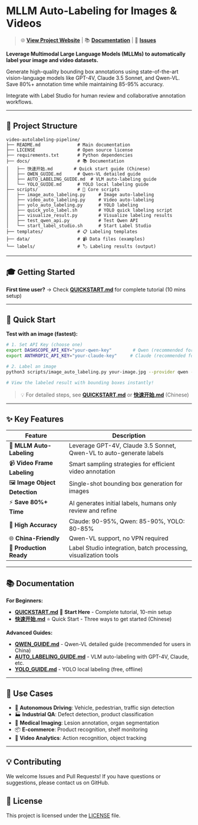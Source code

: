 # MLLM Auto-Labeling for Images & Videos

> 🌐 **[View Project Website](https://yizhengyuan.github.io/video-autolabeling-pipeline/)** | 📚 **[Documentation](QUICKSTART.md)** | 💬 **[Issues](https://github.com/yizhengyuan/video-autolabeling-pipeline/issues)**

**Leverage Multimodal Large Language Models (MLLMs) to automatically label your image and video datasets.**

Generate high-quality bounding box annotations using state-of-the-art vision-language models like GPT-4V, Claude 3.5 Sonnet, and Qwen-VL. Save 80%+ annotation time while maintaining 85-95% accuracy.

Integrate with Label Studio for human review and collaborative annotation workflows.

---

## 📁 Project Structure

```
video-autolabeling-pipeline/
├── README.md              # Main documentation
├── LICENSE                # Open source license
├── requirements.txt       # Python dependencies
├── docs/                  # 📚 Documentation
│   ├── 快速开始.md        # Quick start guide (Chinese)
│   ├── QWEN_GUIDE.md      # Qwen-VL detailed guide
│   ├── AUTO_LABELING_GUIDE.md  # VLM auto-labeling guide
│   └── YOLO_GUIDE.md      # YOLO local labeling guide
├── scripts/               # 🔧 Core scripts
│   ├── image_auto_labeling.py     # Image auto-labeling
│   ├── video_auto_labeling.py     # Video auto-labeling
│   ├── yolo_auto_labeling.py      # YOLO labeling
│   ├── quick_yolo_label.sh        # YOLO quick labeling script
│   ├── visualize_result.py        # Visualize labeling results
│   ├── test_qwen_api.py           # Test Qwen API
│   └── start_label_studio.sh      # Start Label Studio
├── templates/             # 📋 Labeling templates
├── data/                  # 📹 Data files (examples)
└── labels/                # 🏷️ Labeling results (output)
```

---

## 🎓 Getting Started

**First time user?** → Check **[QUICKSTART.md](QUICKSTART.md)** for complete tutorial (10 mins setup)

---

## 🚀 Quick Start

**Test with an image (fastest):**

```bash
# 1. Set API Key (choose one)
export DASHSCOPE_API_KEY="your-qwen-key"        # Qwen (recommended for China)
export ANTHROPIC_API_KEY="your-claude-key"     # Claude (recommended for international)

# 2. Label an image
python3 scripts/image_auto_labeling.py your-image.jpg --provider qwen --visualize

# View the labeled result with bounding boxes instantly!
```

> 💡 For detailed steps, see **[QUICKSTART.md](QUICKSTART.md)** or **[快速开始.md](docs/快速开始.md)** (Chinese)

---

## ✨ Key Features

| Feature | Description |
|---------|-------------|
| 🤖 **MLLM Auto-Labeling** | Leverage GPT-4V, Claude 3.5 Sonnet, Qwen-VL to auto-generate labels |
| 📹 **Video Frame Labeling** | Smart sampling strategies for efficient video annotation |
| 🖼️ **Image Object Detection** | Single-shot bounding box generation for images |
| ⚡ **Save 80%+ Time** | AI generates initial labels, humans only review and refine |
| 🎯 **High Accuracy** | Claude: 90-95%, Qwen: 85-90%, YOLO: 80-85% |
| 🌐 **China-Friendly** | Qwen-VL support, no VPN required |
| 🔧 **Production Ready** | Label Studio integration, batch processing, visualization tools |

---

## 📚 Documentation

**For Beginners:**
- **[QUICKSTART.md](QUICKSTART.md)** 🔰 **Start Here** - Complete tutorial, 10-min setup
- **[快速开始.md](docs/快速开始.md)** ⭐ Quick Start - Three ways to get started (Chinese)

**Advanced Guides:**
- **[QWEN_GUIDE.md](docs/QWEN_GUIDE.md)** - Qwen-VL detailed guide (recommended for users in China)
- **[AUTO_LABELING_GUIDE.md](docs/AUTO_LABELING_GUIDE.md)** - VLM auto-labeling with GPT-4V, Claude, etc.
- **[YOLO_GUIDE.md](docs/YOLO_GUIDE.md)** - YOLO local labeling (free, offline)

---

## 🎯 Use Cases

- 🚗 **Autonomous Driving**: Vehicle, pedestrian, traffic sign detection
- 🏭 **Industrial QA**: Defect detection, product classification
- 🏥 **Medical Imaging**: Lesion annotation, organ segmentation
- 📦 **E-commerce**: Product recognition, shelf monitoring
- 🎥 **Video Analytics**: Action recognition, object tracking

---

## 💡 Contributing

We welcome Issues and Pull Requests! If you have questions or suggestions, please contact us on GitHub.

## 📄 License

This project is licensed under the [LICENSE](LICENSE) file.
